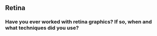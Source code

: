 
## Retina

### Have you ever worked with retina graphics? If so, when and what techniques did you use?

